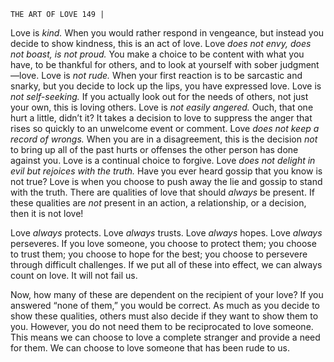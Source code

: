 ```
THE ART OF LOVE 149 |
```
Love is _kind._ When you would rather respond in vengeance,
but instead you decide to show kindness, this is an act of love.
Love _does not envy, does not boast, is not proud._ You make
a choice to be content with what you have, to be thankful for
others, and to look at yourself with sober judgment—love.
Love is _not rude._ When your first reaction is to be sarcastic and
snarky, but you decide to lock up the lips, you have expressed love.
Love is _not self-seeking._ If you actually look out for the needs
of others, not just your own, this is loving others.
Love is _not easily angered._ Ouch, that one hurt a little, didn’t
it? It takes a decision to love to suppress the anger that rises so
quickly to an unwelcome event or comment.
Love _does not keep a record of wrongs._ When you are in a
disagreement, this is the decision _not_ to bring up all of the past
hurts or offenses the other person has done against you. Love
is a continual choice to forgive.
Love _does not delight in evil but rejoices with the truth._ Have
you ever heard gossip that you know is not true? Love is when
you choose to push away the lie and gossip to stand with the
truth.
There are qualities of love that should _always_ be present. If these qualities
are _not_ present in an action, a relationship, or a decision, then it is not love!

Love _always_ protects.
Love _always_ trusts.
Love _always_ hopes.
Love _always_ perseveres.
If you love someone, you choose to protect them; you choose to trust
them; you choose to hope for the best; you choose to persevere through
difficult challenges. If we put all of these into effect, we can always count on
love. It will not fail us.

Now, how many of these are dependent on the recipient of your love? If
you answered “none of them,” you would be correct. As much as you decide
to show these qualities, others must also decide if they want to show them to
you. However, you do not need them to be reciprocated to love someone. This
means we can choose to love a complete stranger and provide a need for them.
We can choose to love someone that has been rude to us.

